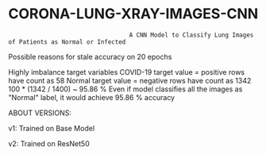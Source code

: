# CORONA-LUNG-XRAY-IMAGES-CNN
                                      A CNN Model to Classify Lung Images of Patients as Normal or Infected
                                  
Possible reasons for stale accuracy on 20 epochs

Highly imbalance target variables
COVID-19 target value = positive rows have count as 58
Normal target value = negative rows have count as 1342
100 * (1342 / 1400) ~ 95.86 %
Even if model classifies all the images as "Normal" label, it would achieve 95.86 % accuracy       

ABOUT VERSIONS:

v1:
Trained on Base Model

v2:
Trained on ResNet50
